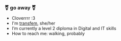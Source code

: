 ### ⚧ **go away** ⚧
- Cloverrrr :3
- I'm [transfem](https://nonbinary.wiki/wiki/Transfeminine), she/her
- I’m currently a level 2 diploma in Digital and IT skills
- How to reach me: walking, probably
